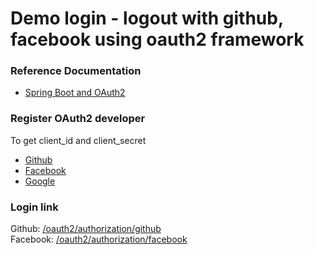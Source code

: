 # Demo login - logout with github, facebook using oauth2 framework

### Reference Documentation
* [Spring Boot and OAuth2](https://spring.io/guides/tutorials/spring-boot-oauth2/)

### Register OAuth2 developer
To get client_id and client_secret
* [Github](https://github.com/settings/developers)
* [Facebook](https://developers.facebook.com/apps/)
* [Google](https://developers.google.com/identity/protocols/oauth2/openid-connect)

### Login link
Github:  [/oauth2/authorization/github]()\
Facebook: [/oauth2/authorization/facebook]()


